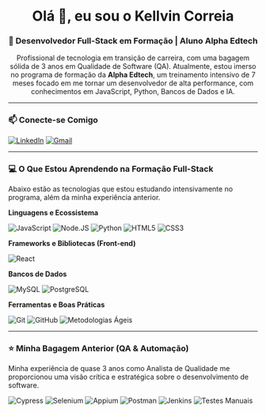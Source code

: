 <h1 align="center">Olá 👋, eu sou o Kellvin Correia</h1>
<h3 align="center">🚀 Desenvolvedor Full-Stack em Formação | Aluno Alpha Edtech</h3>

<p align="center">
  Profissional de tecnologia em transição de carreira, com uma bagagem sólida de 3 anos em Qualidade de Software (QA). Atualmente, estou imerso no programa de formação da <b>Alpha Edtech</b>, um treinamento intensivo de 7 meses focado em me tornar um desenvolvedor de alta performance, com conhecimentos em JavaScript, Python, Bancos de Dados e IA.
</p>

---

### 📫 Conecte-se Comigo
<div>
  <a href="https://linkedin.com/in/kellvin-correia-alves" target="_blank"><img src="https://img.shields.io/badge/LinkedIn-%230077B5.svg?style=for-the-badge&logo=linkedin&logoColor=white" alt="LinkedIn"></a>
  <a href="mailto:kellvin.correia@gmail.com"><img src="https://img.shields.io/badge/Gmail-%23D14836.svg?style=for-the-badge&logo=gmail&logoColor=white" alt="Gmail"></a>
</div>

---

### 💻 O Que Estou Aprendendo na Formação Full-Stack

<p>Abaixo estão as tecnologias que estou estudando intensivamente no programa, além da minha experiência anterior.</p>

**Linguagens e Ecossistema**

![JavaScript](https://img.shields.io/badge/JavaScript-%23F7DF1E.svg?style=for-the-badge&logo=javascript&logoColor=black)
![Node.JS](https://img.shields.io/badge/Node.js-%23339933.svg?style=for-the-badge&logo=node.js&logoColor=white)
![Python](https://img.shields.io/badge/Python-%233776AB.svg?style=for-the-badge&logo=python&logoColor=white)
![HTML5](https://img.shields.io/badge/HTML5-%23E34F26.svg?style=for-the-badge&logo=html5&logoColor=white)
![CSS3](https://img.shields.io/badge/CSS3-%231572B6.svg?style=for-the-badge&logo=css3&logoColor=white)

**Frameworks e Bibliotecas (Front-end)**

![React](https://img.shields.io/badge/React-%2361DAFB.svg?style=for-the-badge&logo=react&logoColor=black)

**Bancos de Dados**

![MySQL](https://img.shields.io/badge/MySQL-%234479A1.svg?style=for-the-badge&logo=mysql&logoColor=white)
![PostgreSQL](https://img.shields.io/badge/PostgreSQL-%234169E1.svg?style=for-the-badge&logo=postgresql&logoColor=white)

**Ferramentas e Boas Práticas**

![Git](https://img.shields.io/badge/Git-%23F05032.svg?style=for-the-badge&logo=git&logoColor=white)
![GitHub](https://img.shields.io/badge/GitHub-%23181717.svg?style=for-the-badge&logo=github&logoColor=white)
![Metodologias Ágeis](https://img.shields.io/badge/Metodologias%20Ágeis-%23000000.svg?style=for-the-badge&logo=agile&logoColor=white)

---

### ⭐ Minha Bagagem Anterior (QA & Automação)
<p>Minha experiência de quase 3 anos como Analista de Qualidade me proporcionou uma visão crítica e estratégica sobre o desenvolvimento de software.</p>

![Cypress](https://img.shields.io/badge/Cypress-%2317202C.svg?style=for-the-badge&logo=cypress&logoColor=white)
![Selenium](https://img.shields.io/badge/Selenium-%2343B02A.svg?style=for-the-badge&logo=selenium&logoColor=white)
![Appium](https://img.shields.io/badge/Appium-%23689F63.svg?style=for-the-badge&logo=appium&logoColor=white)
![Postman](https://img.shields.io/badge/Postman-%23FF6C37.svg?style=for-the-badge&logo=postman&logoColor=white)
![Jenkins](https://img.shields.io/badge/Jenkins-%23D24939.svg?style=for-the-badge&logo=jenkins&logoColor=white)
![Testes Manuais](https://img.shields.io/badge/Testes%20Manuais-%23E34F26.svg?style=for-the-badge&logo=book&logoColor=white)
